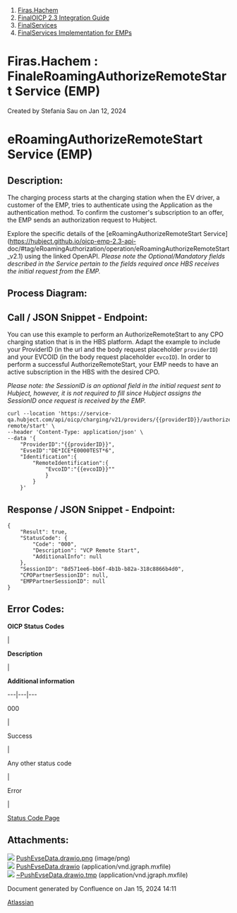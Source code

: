   1. [Firas.Hachem](index.html)
  2. [FinalOICP 2.3 Integration Guide](FinalOICP-2.3-Integration-Guide_3626500097.html)
  3. [FinalServices](FinalServices_3626500498.html)
  4. [FinalServices Implementation for EMPs](FinalServices-Implementation-for-EMPs_3626500913.html)

#  Firas.Hachem : FinaleRoamingAuthorizeRemoteStart Service (EMP)

Created by  Stefania Sau on Jan 12, 2024

# eRoamingAuthorizeRemoteStart Service (EMP)

## Description:

The charging process starts at the charging station when the EV driver, a
customer of the EMP, tries to authenticate using the Application as the
authentication method. To confirm the customer's subscription to an offer, the
EMP sends an authorization request to Hubject.

Explore the specific details of the [eRoamingAuthorizeRemoteStart
Service](https://hubject.github.io/oicp-emp-2.3-api-
doc/#tag/eRoamingAuthorization/operation/eRoamingAuthorizeRemoteStart_v2.1)
using the linked OpenAPI. _Please note the Optional/Mandatory fields described
in the Service pertain to the fields required once HBS receives the initial
request from the EMP._

## Process Diagram:

## Call / JSON Snippet - Endpoint:

You can use this example to perform an AuthorizeRemoteStart to any CPO
charging station that is in the HBS platform. Adapt the example to include
your ProviderID (in the url and the body request placeholder `providerID`) and
your EVCOID (in the body request placeholder `evcoID`). In order to perform a
successful AuthorizeRemoteStart, your EMP needs to have an active subscription
in the HBS with the desired CPO.

_Please note: the SessionID is an optional field in the initial request sent
to Hubject, however, it is not required to fill since Hubject assigns the
SessionID once request is received by the EMP._

    
    
    curl --location 'https://service-qa.hubject.com/api/oicp/charging/v21/providers/{{providerID}}/authorize-remote/start' \
    --header 'Content-Type: application/json' \
    --data '{
    	"ProviderID":"{{providerID}}",
    	"EvseID":"DE*ICE*E0000TEST*6",
    	"Identification":{
    		"RemoteIdentification":{
    			"EvcoID":"{{evcoID}}""
    			}
    		}
    	}'

## Response / JSON Snippet - Endpoint:

    
    
    {
        "Result": true,
        "StatusCode": {
            "Code": "000",
            "Description": "VCP Remote Start",
            "AdditionalInfo": null
        },
        "SessionID": "8d571ee6-bb6f-4b1b-b82a-318c8866b4d0",
        "CPOPartnerSessionID": null,
        "EMPPartnerSessionID": null
    }

## Error Codes:

 **OICP Status Codes**

|

 **Description**

|

 **Additional information**  
  
---|---|---  
  
000

|

Success

|  
  
Any other status code

|

Error

|

[Status Code Page](FinalOICP-status-code_3626501182.html)  
  
## Attachments:

![](images/icons/bullet_blue.gif)
[PushEvseData.drawio.png](attachments/3626501086/3626501098.png) (image/png)  
![](images/icons/bullet_blue.gif)
[PushEvseData.drawio](attachments/3626501086/3626501101.drawio)
(application/vnd.jgraph.mxfile)  
![](images/icons/bullet_blue.gif)
[~PushEvseData.drawio.tmp](attachments/3626501086/3626501104.tmp)
(application/vnd.jgraph.mxfile)  

Document generated by Confluence on Jan 15, 2024 14:11

[Atlassian](http://www.atlassian.com/)

